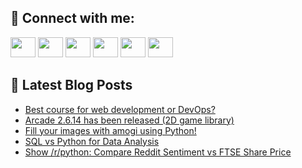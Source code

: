 ## 🔎 Connect with me:
[<img height="32" width="40" src="https://cdn.jsdelivr.net/npm/simple-icons@v5/icons/telegram.svg" />](https://t.me/bullbesh)
[<img height="32" width="40" src="https://cdn.jsdelivr.net/npm/simple-icons@v5/icons/vk.svg" />](https://vk.com/bullbesh)
[<img height="32" width="40" src="https://cdn.jsdelivr.net/npm/simple-icons@v5/icons/twitter.svg" />](https://twitter.com/bullbesh1)
[<img height="32" width="40" src="https://cdn.jsdelivr.net/npm/simple-icons@v5/icons/instagram.svg" />](https://www.instagram.com/bullbesh)
[<img height="32" width="40" src="https://cdn.jsdelivr.net/npm/simple-icons@v5/icons/reddit.svg" />](https://www.reddit.com/user/bullbesh)
[<img height="32" width="40" src="https://cdn.jsdelivr.net/npm/simple-icons@v5/icons/youtube.svg" />](https://www.youtube.com/channel/UCtfjRs6uzgq5mfm8S06WTcg)

## 📕 Latest Blog Posts
<!-- BLOG-POST-LIST:START -->
- [Best course for web development or DevOps?](https://www.reddit.com/r/Python/comments/usk4am/best_course_for_web_development_or_devops/)
- [Arcade 2.6.14 has been released &lpar;2D game library&rpar;](https://www.reddit.com/r/Python/comments/usjg8k/arcade_2614_has_been_released_2d_game_library/)
- [Fill your images with amogi using Python!](https://www.reddit.com/r/Python/comments/usiwor/fill_your_images_with_amogi_using_python/)
- [SQL vs Python for Data Analysis](https://www.reddit.com/r/Python/comments/usi8ph/sql_vs_python_for_data_analysis/)
- [Show /r/python: Compare Reddit Sentiment vs FTSE Share Price](https://www.reddit.com/r/Python/comments/usfg2p/show_rpython_compare_reddit_sentiment_vs_ftse/)
<!-- BLOG-POST-LIST:END -->
